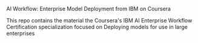 AI Workflow: Enterprise Model Deployment from IBM on Coursera 

This repo contains the material the Coursera's IBM AI Enterprise Workflow Certification specialization focused on Deploying models for use in large enterprises